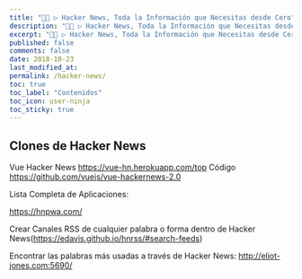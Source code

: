 ```yaml
---
title: "👨‍💻 ▷ Hacker News, Toda la Información que Necesitas desde Cero"
description: "👨‍💻 ▷ Hacker News, Toda la Información que Necesitas desde Cero."
excerpt: "👨‍💻 ▷ Hacker News, Toda la Información que Necesitas desde Cero."
published: false
comments: false
date: 2018-10-23
last_modified_at: 
permalink: /hacker-news/
toc: true
toc_label: "Contenidos"
toc_icon: user-ninja
toc_sticky: true
---
```


## Clones de Hacker News

Vue Hacker News https://vue-hn.herokuapp.com/top Código https://github.com/vuejs/vue-hackernews-2.0

Lista Completa de Aplicaciones:

https://hnpwa.com/

Crear Canales RSS de cualquier palabra o forma dentro de Hacker News(https://edavis.github.io/hnrss/#search-feeds)

Encontrar las palabras más usadas a través de Hacker News: http://eliot-jones.com:5690/